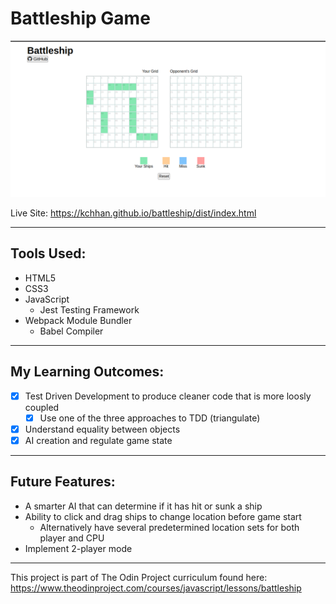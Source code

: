 # Battleship Game

![Screenshot](./img/battleship-image.png 'Screenshot')

Live Site: https://kchhan.github.io/battleship/dist/index.html

---

## Tools Used:

- HTML5
- CSS3
- JavaScript
  - Jest Testing Framework
- Webpack Module Bundler
  - Babel Compiler

---

## My Learning Outcomes:

- [x] Test Driven Development to produce cleaner code that is more loosly coupled
  - [x] Use one of the three approaches to TDD (triangulate)
- [x] Understand equality between objects
- [x] AI creation and regulate game state

---

## Future Features:

- A smarter AI that can determine if it has hit or sunk a ship
- Ability to click and drag ships to change location before game start
  - Alternatively have several predetermined location sets for both player and CPU
- Implement 2-player mode

---

This project is part of The Odin Project curriculum found here: <br />
https://www.theodinproject.com/courses/javascript/lessons/battleship
